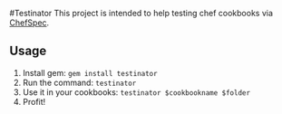 #Testinator
This project is intended to help testing chef cookbooks via [ChefSpec](https://github.com/acrmp/chefspec). 

## Usage

1. Install gem: ```gem install testinator```
2. Run the command: ```testinator```
3. Use it in your cookbooks: ```testinator $cookbookname $folder```
4. Profit!